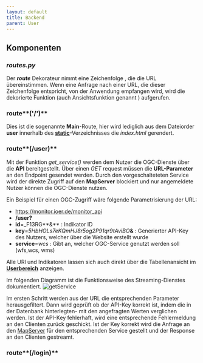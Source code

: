 ```yaml
---
layout: default
title: Backend
parent: User
---
```

## Komponenten
### _routes.py_
Der _**route**_ Dekorateur nimmt eine Zeichenfolge , die die URL übereinstimmen. Wenn eine Anfrage nach einer URL, die dieser Zeichenfolge entspricht, von der Anwendung empfangen wird, wird die dekorierte Funktion (auch Ansichtsfunktion genannt ) aufgerufen.
### route**('/')**
Dies ist die sogenannte **Main**-Route, hier wird lediglich aus dem Dateiorder **user** innerhalb des **[static]({{site.baseurl}}/docs/static)**-Verzeichnisses die _index.html_ gerendert.
### route**(/user)**
Mit der Funktion _get_service()_ werden dem Nutzer die OGC-Dienste über die **API** bereitgestellt. Über einen _GET_ request müssen die **URL-Parameter** an den Endpoint gesendet werden. Durch den vorgeschalteteten Service wird der direkte Zugriff auf den **MapServer** blockiert und nur angemeldete Nutzer können die OGC-Dienste nutzen.

Ein Beispiel für einen OGC-Zugriff wäre folgende Parametrisierung der URL: 
- https://monitor.ioer.de/monitor_api
- **/user?**
- **id**=_F13RG**&** : Indikator ID
- **key**=_5HbHOLs7eKQmHJ8r5og2P91qr9tAviBO_**&** : Generierter API-Key des Nutzers, welcher über die Website erstellt wurde
- **service**=_wcs_ : Gibt an, welcher OGC-Service genutzt werden soll (wfs,wcs, wms)

Alle URl und Indikatoren lassen sich auch direkt über die Tabellenansicht im **[Userbereich]({{site.baseurl}}/docs/user/frontend/frontend.html)** anzeigen.

Im folgenden Diagramm ist die Funktionsweise des Streaming-Dienstes dokumentiert.
![getService]({{site.baseurl}}/assets/images/get_service.png)

Im ersten Schritt werden aus der URL die entsprechenden Parameter herausgefiltert. Dann wird geprüft ob der API-Key korrekt ist, indem die in der Datenbank hinterlegten- mit den angefragten Werten verglichen werden. Ist der API-Key fehlerhaft, wird eine entsprechende Fehlermeldung an den Clienten zurück geschickt. Ist der Key korrekt wird die Anfrage an den [MapServer](https://mapserver.org/) für den entsprechenden Service gestellt und der Response an den Clienten gestreamt. 
### route**(/login)**